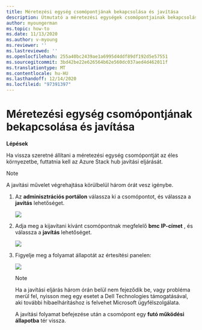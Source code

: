 ```yaml
---
title: Méretezési egység csomópontjának bekapcsolása és javítása
description: Útmutató a méretezési egységek csomópontjainak bekapcsolásához és kijavításához
author: myoungerman
ms.topic: how-to
ms.date: 11/13/2020
ms.author: v-myoung
ms.reviewer: ''
ms.lastreviewed: ''
ms.openlocfilehash: 255a40bc2439ae1a6995d4ddf89df192d5e57551
ms.sourcegitcommit: 3bd42be22e626564b62e560dc037aed4d462011f
ms.translationtype: MT
ms.contentlocale: hu-HU
ms.lasthandoff: 12/14/2020
ms.locfileid: "97391397"
---
```

# <a name="powering-on-and-repairing-a-scale-unit-node"></a>Méretezési egység csomópontjának bekapcsolása és javítása

**Lépések**

Ha vissza szeretné állítani a méretezési egység csomópontját az éles környezetbe, futtatnia kell az Azure Stack hub javítási eljárását.

> [!NOTE]
> A javítási művelet végrehajtása körülbelül három órát vesz igénybe.

1.  Az **adminisztrációs portálon** válassza ki a csomópontot, és válassza a **javítás** lehetőséget.

    ![](media/image-52.png)

1.  Adja meg a kijavítani kívánt csomópontnak megfelelő **bmc IP-címet** , és válassza a **javítás** lehetőséget.

    ![](media/image-53.png)

1.  Figyelje meg a folyamat állapotát az értesítési panelen:

    ![](media/image-54.png)
    
    
    > [!NOTE]
    > Ha a javítási eljárás három órán belül nem fejeződik be, vagy probléma merül fel, nyisson meg egy esetet a Dell Technologies támogatásával, aki további hibaelhárításhoz is felvehet Microsoft ügyfélszolgálata.
    
    A javítási folyamat befejezése után a csomópont egy **futó működési állapotba** tér vissza.
    

